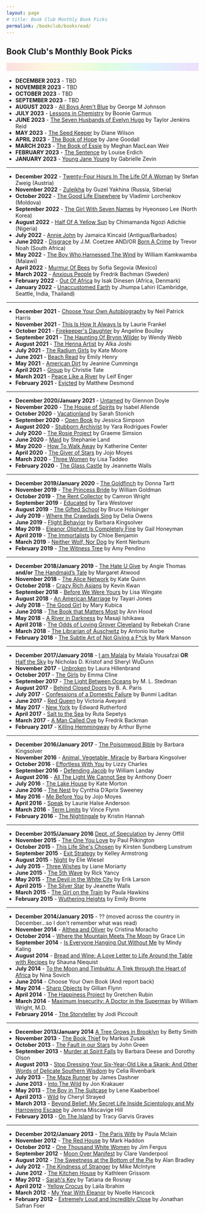 ```yaml
---
layout: page
# title: Book Club Monthly Book Picks
permalink: /bookclub/booksread/
---
```

<h2>Book Club's Monthly Book Picks</h2>

![header](/images/SkinnyRainbow.jpg)
- **DECEMBER 2023** - TBD
- **NOVEMBER 2023** - TBD
- **OCTOBER 2023** - TBD
- **SEPTEMBER 2023** - TBD
- **AUGUST 2023** - [All Boys Aren't Blue](https://www.amazon.com/All-Boys-Arent-Blue/dp/0241515033/ref=monarch_sidesheet) by George M Johnson
- **JULY 2023** - [Lessons in Chemistry](https://smile.amazon.com/Lessons-Chemistry-Garmus-Bonnie/dp/1804990922/ref=monarch_sidesheet) by Boonie Garmus
- **JUNE 2023** - [The Seven Husbands of Evelyn Hugo](https://smile.amazon.com/Seven-Husbands-Evelyn-Hugo-Novel/dp/1501161938/ref=monarch_sidesheet) by Taylor Jenkins Reid 
- **MAY 2023** - [The Seed Keeper](https://smile.amazon.com/Seed-Keeper-Novel-Diane-Wilson/dp/1571311378/ref=monarch_sidesheet) by Diane Wilson
- **APRIL 2023** - [The Book of Hope](https://smile.amazon.com/Book-Hope-Goodall-Jane-Abram/dp/0241479460/ref=monarch_sidesheet) by Jane Goodall
- **MARCH 2023** - [The Book of Essie](https://smile.amazon.com/Book-Essie-Meghan-MacLean-Weir/dp/0525436073/ref=monarch_sidesheet) by Meghan MacLean Weir
- **FEBRUARY 2023** - [The Sentence](https://smile.amazon.com/Sentence-Novel-Louise-Erdrich/dp/0062671138/ref=monarch_sidesheet) by Louise Erdich
- **JANUARY 2023** - [Young Jane Young](https://smile.amazon.com/Young-Jane-Novel-Gabrielle-Zevin/dp/1616208694/ref=monarch_sidesheet) by Gabrielle Zevin

----
- **December 2022** - [Twenty-Four Hours In The Life Of A Woman](https://www.amazon.com/Twenty-Four-Hours-Woman-Stefan-Zweig/dp/1782272151) by Stefan Zweig (Austria)
- **November 2022** - [Zuleikha](https://www.amazon.com/Zuleikha-Guzel-Yakhina/dp/1786073498) by Guzel Yakhina (Russia, Siberia)
- **October 2022** - [The Good Life Elsewhere](https://www.amazon.com/Good-Life-Elsewhere-Vladimir-Lorchenkov/dp/1939931010) by Vladimir Lorchenkov (Moldova)
- **September 2022** - [The Girl With Seven Names](https://www.amazon.com/Girl-Seven-Names-Korean-Defectors-ebook/dp/B00JD3ZL9U) by Hyeonseo Lee (North Korea)
- **August 2022** - [Half Of A Yellow Sun](https://www.amazon.com/Half-Yellow-Chimamanda-Ngozi-Adichie/dp/1400095204) by  Chimamanda Ngozi Adichie (Nigeria)
- **July 2022** - [Annie John](https://www.amazon.com/Annie-John-Novel-Jamaica-Kincaid/dp/0374525102) by Jamaica Kincaid (Antigua/Barbados)
- **June 2022** - [Disgrace](https://www.amazon.com/Disgrace-Novel-J-M-Coetzee/dp/0140296409) by J.M. Coetzee AND/OR [Born A Crime](https://www.amazon.com/Born-Crime-Stories-African-Childhood-ebook/dp/B01DHWACVY) by Trevor Noah (South Africa)
- **May 2022** - [The Boy Who Harnessed The Wind](https://www.amazon.com/Boy-Who-Harnessed-Wind-Electricity/dp/0061730335) by William Kamkwamba (Malawi)
- **April 2022** - [Murmur Of Bees](https://www.amazon.com/Murmur-Bees-Sofia-Segovia-ebook/dp/B07GNCQXXB) by Sofia Segovia (Mexico)
- **March 2022** - [Anxious People](https://www.amazon.com/Anxious-People-Novel-Fredrik-Backman/dp/1501160834) by Fredrik Bachman (Sweden)
- **February 2022** - [Out Of Africa](https://www.amazon.com/Africa-Modern-Library-Nonfiction-Books/dp/0679600213) by Isak Dinesen (Africa, Denmark)
- **January 2022** - [Unaccustomed Earth](https://www.amazon.com/Unaccustomed-Earth-Jhumpa-Lahiri-ebook/dp/B0011UGLK6/ref=tmm_kin_swatch_0?_encoding=UTF8&qid=1639967166&sr=8-1) by Jhumpa Lahiri (Cambridge, Seattle, India, Thailand)

----
- **December 2021** - [Choose Your Own Autobiography](https://www.amazon.com/Neil-Patrick-Harris-Target/dp/0804187088/ref=tmm_hrd_swatch_0?_encoding=UTF8&qid=&sr=) by Neil Patrick Harris
- **November 2021** - [This Is How It Always Is](https://www.amazon.com/This-How-Always-LAURIE-FRANKEL/dp/1250088569/ref=sr_1_1?dchild=1&keywords=this+is+how+it+always+is&qid=1619566329&sr=8-1) by Laurie Frankel
- **October 2021** - [Firekeeper's Daughter](https://www.amazon.com/Firekeepers-Daughter-Angeline-Boulley/dp/1250766567) by Angeline Boulley
- **September 2021** - [The Haunting Of Brynn Wilder](https://www.amazon.com/Haunting-Brynn-Wilder-Novel-ebook/dp/B0844QT2FT/ref=sr_1_1?dchild=1&keywords=haunting+of+brynn+wilder&qid=1619566273&sr=8-1) by Wendy Webb
- **August 2021** - [The Henna Artist](https://www.amazon.com/Henna-Artist-Novel-Alka-Joshi/dp/0778331474/ref=sr_1_1?dchild=1&keywords=the+henna+artist&qid=1619566238&sr=8-1) by Alka Joshi
- **July 2021** - [The Radium Girls](https://www.amazon.com/Radium-Girls-Story-Americas-Shining/dp/149264935X) by Kate Moore
- **June 2021** - [Beach Read](https://www.amazon.com/Beach-Read-Emily-Henry/dp/1984806734/ref=sr_1_1?dchild=1&keywords=beach+read&qid=1619566208&sr=8-1) by Emily Henry
- **May 2021** - [American Dirt](https://www.amazon.com/American-Dirt-Novel-Jeanine-Cummins-ebook/dp/B07QQLCZY1/ref=sr_1_1?dchild=1&keywords=american+dirt&qid=1603851432&sr=8-1) by Jeanine Cummings
- **April 2021** - [Group](https://www.amazon.com/Group-How-One-Therapist-Circle-Strangers-Saved-My-Life-ebook/dp/B084GBBGHS/ref=sr_1_1?dchild=1&keywords=group&qid=1603851287&sr=8-1) by Christie Tate
- **March 2021** - [Peace Like a River](https://www.amazon.com/Peace-Like-River-Leif-Enger-ebook/dp/B0062A4882/ref=sr_1_1?crid=16K4C2TO9GDGH&dchild=1&keywords=peace+like+a+river+by+leif+enger&qid=1603850920&s=digital-text&sprefix=peace+like+a+%2Cdigital-text%2C186&sr=1-1) by Leif Enger
- **February 2021** - [Evicted](https://www.amazon.com/Evicted-Poverty-Profit-American-City-ebook/dp/B010ZXKCAO/ref=tmm_kin_swatch_0?_encoding=UTF8&qid=1603851189&sr=8-1) by Matthew Desmond

----
- **December 2020/January 2021** - [Untamed](https://www.amazon.com/Untamed-Glennon-Doyle-ebook/dp/B07VSZTKJ8/ref=tmm_kin_swatch_0?_encoding=UTF8&qid=1603891581&sr=1-1-791c2399-d602-4248-afbb-8a79de2d236f) by Glennon Doyle
- **November 2020** - [The House of Spirits](https://www.amazon.com/House-Spirits-Novel-Isabel-Allende-ebook/dp/B01675AB28/ref=tmm_kin_swatch_0?_encoding=UTF8&qid=1595963392&sr=8-2) by Isabel Allende
- **October 2020** - [Vacationland](https://www.amazon.com/Vacationland-Sarah-Stonich-ebook/dp/B00C13Q2ZG/ref=tmm_kin_swatch_0?_encoding=UTF8&qid=1595963444&sr=8-4) by Sarah Stonich
- **September 2020** - [Open Book](https://www.amazon.com/Untitled-Memoir-Lou-Htims-ebook/dp/B07GVJPXV9/ref=tmm_kin_swatch_0?_encoding=UTF8&qid=1595963467&sr=8-2) by Jessica Simpson
- **August 2020** - [Stubborn Archivist](https://www.amazon.com/Stubborn-Archivist-Yara-Rodrigues-Fowler-ebook-dp-B07FPBKZWX/dp/B07FPBKZWX/ref=mt_other?_encoding=UTF8&me=&qid=1595963496) by Yara Rodrigues Fowler
- **July 2020** - [The Rosie Project](https://www.amazon.com/Rosie-Project-Novel-Tillman-Book-ebook/dp/B00BSBR9N6/ref=sr_1_2?dchild=1&keywords=rosie+project&qid=1595963533&s=digital-text&sr=1-2) by Graeme Simsion
- **June 2020** - [Maid](https://www.amazon.com/Maid-Hard-Work-Mothers-Survive-ebook/dp/B07CWPRXFG/ref=sr_1_2?dchild=1&keywords=Maid&qid=1595963560&s=digital-text&sr=1-2) by Stephanie Land
- **May 2020** - [How To Walk Away](https://www.amazon.com/How-Walk-Away-Katherine-Center-ebook/dp/B076B271QT/ref=sr_1_2?dchild=1&keywords=how+to+walk+away&qid=1595963585&s=digital-text&sr=1-2) by Katherine Center
- **April 2020** - [The Giver of Stars](https://www.amazon.com/Giver-Stars-Novel-Jojo-Moyes-ebook/dp/B07NKP3JL4/ref=sr_1_2?dchild=1&keywords=the+giver+of+stars&qid=1595963611&s=digital-text&sr=1-2) by Jojo Moyes
- **March 2020** - [Three Women](https://www.amazon.com/Three-Women-Lisa-Taddeo-ebook/dp/B07MNJS37D/ref=sr_1_2?dchild=1&keywords=three+women&qid=1595963633&s=digital-text&sr=1-2) by Lisa Taddeo
- **February 2020** - [The Glass Castle](https://www.amazon.com/Glass-Castle-Memoir-Jeannette-Walls-ebook/dp/B000OVLKMM/ref=sr_1_2?dchild=1&keywords=the+glass+castle&qid=1595963657&s=digital-text&sr=1-2) by Jeannette Walls

----
- **December 2019/January 2020** - [The Goldfinch](https://www.amazon.com/Goldfinch-Novel-Pulitzer-Prize-Fiction-ebook/dp/B00BAXFECK/ref=sr_1_2?dchild=1&keywords=the+goldfinch&qid=1595966238&s=digital-text&sr=1-2) by Donna Tartt
- **November 2019** - [The Princess Bride](https://www.amazon.com/Princess-Bride-Morgensterns-Classic-Adventure-ebook/dp/B003IEJZRY/ref=sr_1_2?dchild=1&keywords=the+princess+bride&qid=1595966283&s=digital-text&sr=1-2) by William Goldman
- **October 2019** - [The Rent Collector](https://www.amazon.com/Rent-Collector-Camron-Wright-ebook/dp/B0091X6T4I/ref=sr_1_2?dchild=1&keywords=the+rent+collector&qid=1595966317&s=digital-text&sr=1-2) by Camron Wright
- **September 2019** - [Educated](https://www.amazon.com/Educated-Memoir-Tara-Westover-ebook/dp/B072BLVM83/ref=sr_1_2?dchild=1&keywords=educated&qid=1595966352&s=digital-text&sr=1-2) by Tara Westover
- **August 2019** - [The Gifted School](https://www.amazon.com/Gifted-School-Novel-Bruce-Holsinger-ebook/dp/B07JYQ2W93/ref=tmm_kin_swatch_0?_encoding=UTF8&qid=1595966479&sr=1-2) by Bruce Holsinger 
- **July 2019** - [Where the Crawdads Sing](https://www.amazon.com/Where-Crawdads-Sing-Delia-Owens-ebook/dp/B078GD3DRG/ref=sr_1_2?crid=2177EVSTV15KA&dchild=1&keywords=where+the+crawdads+sing&qid=1595966527&s=digital-text&sprefix=where+the+cra%2Cdigital-text%2C332&sr=1-2) by Delia Owens
- **June 2019** - [Flight Behavior](https://www.amazon.com/Flight-Behavior-Novel-Barbara-Kingsolver-ebook/dp/B007HBY89E/ref=sr_1_2?dchild=1&keywords=flight+behavior&qid=1595966554&s=digital-text&sr=1-2) by Barbara Kingsolver
- **May 2019** - [Eleanor Oliphant Is Completely Fine](https://www.amazon.com/Eleanor-Oliphant-Completely-Fine-Novel-ebook/dp/B01KGZVTOE/ref=sr_1_2?crid=2B1NWXJNFXJ4T&dchild=1&keywords=eleanor+oliphant+is+completely+fine&qid=1595966587&s=digital-text&sprefix=eleanor+oliph%2Cdigital-text%2C274&sr=1-2) by Gail Honeyman
- **April 2019** - [The Immortalists](https://www.amazon.com/Immortalists-Chloe-Benjamin-ebook/dp/B071D3D2ZX/ref=sr_1_2?crid=107D7K9QOTOJP&dchild=1&keywords=the+immortalists&qid=1595966613&s=digital-text&sprefix=the+immor%2Cdigital-text%2C301&sr=1-2) by Chloe Benjamin
- **March 2019** - [Neither Wolf, Nor Dog](https://www.amazon.com/Neither-Wolf-nor-25th-Anniversary-ebook/dp/B07VT9R1W4/ref=sr_1_2?crid=2PJKZO7KMINBY&dchild=1&keywords=neither+wolf+nor+dog+by+kent+nerburn&qid=1595966652&s=digital-text&sprefix=neither+wolf%2Cdigital-text%2C-1&sr=1-2) by Kent Nerburn
- **February 2019** - [The Witness Tree](https://www.amazon.com/Witness-Tree-Amy-Pendino-ebook/dp/B07H5QML1S/ref=sr_1_1?dchild=1&keywords=the+witness+tree&qid=1595966725&s=digital-text&sr=1-1) by Amy Pendino

----
- **December 2018/January 2019** - [The Hate U Give](https://www.amazon.com/Hate-U-Give-Angie-Thomas-ebook/dp/B01M0614T9/ref=sr_1_2?dchild=1&keywords=the+hate+you+give&qid=1595966756&s=digital-text&sr=1-2) by Angie Thomas **and/or** [The Handmaid’s Tale](https://www.amazon.com/Handmaids-Tale-Margaret-Atwood-ebook/dp/B003JFJHTS/ref=sr_1_2?dchild=1&keywords=the+handmaid%27s+tale&qid=1595966777&s=digital-text&sr=1-2) by Margaret Atwood
- **November 2018** - [The Alice Network](https://www.amazon.com/Alice-Network-Novel-Kate-Quinn-ebook/dp/B01LZFL63S/ref=sr_1_2?dchild=1&keywords=the+alice+network&qid=1595967228&s=digital-text&sr=1-2) by Kate Quinn
- **October 2018** - [Crazy Rich Asians](https://www.amazon.com/Crazy-Rich-Asians-Trilogy-Book-ebook/dp/B00AP2VQEM/ref=sr_1_3?dchild=1&keywords=crazy+rich&qid=1596154594&s=digital-text&sr=1-3) by Kevin Kwan
- **September 2018** - [Before We Were Yours](https://www.amazon.com/Before-We-Were-Yours-Novel-ebook/dp/B01M14UN1J/ref=sr_1_2?dchild=1&keywords=before+we+were+yours&qid=1596154626&s=digital-text&sr=1-2) by Lisa Wingate
- **August 2018** - [An American Marriage](https://www.amazon.com/American-Marriage-Novel-Oprahs-Selection-ebook/dp/B01NCUXEFR/ref=sr_1_2?dchild=1&keywords=american+marriage&qid=1596154653&s=digital-text&sr=1-2) by Tayari Jones
- **July 2018** - [The Good Girl](https://www.amazon.com/Good-Girl-addictively-suspenseful-gripping-ebook/dp/B00IB5BSBG/ref=sr_1_2?dchild=1&keywords=the+good+girl&qid=1596154686&s=digital-text&sr=1-2) by Mary Kubica
- **June 2018** - [The Book that Matters Most](https://www.amazon.com/Book-That-Matters-Most-Novel-ebook/dp/B016CAJJ12/ref=sr_1_2?dchild=1&keywords=the+book+that+matters+most&qid=1596154718&s=digital-text&sr=1-2) by Ann Hood
- **May 2018** - [A River in Darkness](https://www.amazon.com/River-Darkness-Escape-North-Korea-ebook/dp/B06XKRKFZL/ref=sr_1_2?dchild=1&keywords=a+river+in+darkness&qid=1596154745&s=digital-text&sr=1-2) by Masaji Ishikawa
- **April 2018** - [The Odds of Loving Grover Cleveland](https://www.amazon.com/Odds-Loving-Grover-Cleveland-ebook/dp/B01ELCZOBM/ref=sr_1_2?crid=22DX2AHBHXGCF&dchild=1&keywords=the+odds+of+loving+grover+cleveland&qid=1596154781&s=digital-text&sprefix=the+odds+%2Cdigital-text%2C171&sr=1-2) by Rebekah Crane
- **March 2018** - [The Librarian of Auschwitz](https://www.amazon.com/Librarian-Auschwitz-Antonio-Iturbe-ebook/dp/B06XR8L9XW/ref=sr_1_2?crid=3E25PC78TBM6M&dchild=1&keywords=the+librarian+of+auschwitz&qid=1596154808&s=digital-text&sprefix=the+libraryan+of%2Cdigital-text%2C172&sr=1-2) by Antonio Iturbe
- **February 2018** - [The Subtle Art of Not Giving a F*ck](https://www.amazon.com/Subtle-Art-Not-Giving-Counterintuitive-ebook/dp/B019MMUA8S/ref=sr_1_2?crid=U3EV2YVFUEME&dchild=1&keywords=the+subtle+art+of+not+giving+a+fck&qid=1596154838&s=digital-text&sprefix=the+subtl%2Cdigital-text%2C182&sr=1-2) by Mark Manson

----
- **December 2017/January 2018** - [I am Malala](https://www.amazon.com/Am-Malala-Stood-Education-Taliban-ebook/dp/B00CH3DBNQ/ref=sr_1_2?dchild=1&keywords=I+am+malala&qid=1596154865&s=digital-text&sr=1-2) by Malala Yousafzai **OR** [Half the Sky](https://www.amazon.com/Half-Sky-Nicholas-D-Kristof-ebook/dp/B002MHOCTO/ref=sr_1_2?dchild=1&keywords=half+the+sky&qid=1596154890&s=digital-text&sr=1-2) by Nicholas D. Kristof and Sheryl WuDunn 
- **November 2017** - [Unbroken](https://www.amazon.com/Unbroken-World-Survival-Resilience-Redemption-ebook/dp/B003WUYPPG/ref=sr_1_2?dchild=1&keywords=unbroken&qid=1596154918&s=digital-text&sr=1-2) by Laura Hillenbrand
- **October 2017** - [The Girls](https://www.amazon.com/Girls-Novel-Emma-Cline-ebook/dp/B015LYZH20/ref=sr_1_2?dchild=1&keywords=the+girls&qid=1596154943&s=digital-text&sr=1-2) by Emma Cline 
- **September 2017** - [The Light Between Oceans](https://www.amazon.com/Light-Between-Oceans-Novel-ebook/dp/B0064CL1T2/ref=sr_1_2?crid=2K1WMPSUB1HCO&dchild=1&keywords=the+light+between+oceans&qid=1596154972&s=digital-text&sprefix=the+light+between+o%2Cdigital-text%2C173&sr=1-2) by M. L. Stedman
- **August 2017** - [Behind Closed Doors](https://www.amazon.com/Behind-Closed-Doors-B-Paris-ebook/dp/B01CXO4VRI/ref=sr_1_2?dchild=1&keywords=behind+closed+doors&qid=1596155015&s=digital-text&sr=1-2) by B. A. Paris
- **July 2017** - [Confessions of a Domestic Failure](https://www.amazon.com/Confessions-Domestic-Failure-Humorous-Perfect-ebook/dp/B01N3JKY1D/ref=sr_1_2?crid=3EO7Q93G8EHRV&dchild=1&keywords=confessions+of+a+domestic+failure&qid=1596155049&s=digital-text&sprefix=confessions+of+a+domes%2Cdigital-text%2C171&sr=1-2) by Bunmi Laditan
- **June 2017** - [Red Queen](https://www.amazon.com/Red-Queen-Victoria-Aveyard-ebook/dp/B00KFG156C/ref=sr_1_2?dchild=1&keywords=red+queen&qid=1596155080&s=digital-text&sr=1-2) by Victoria Aveyard
- **May 2017** - [New York](https://www.amazon.com/New-York-Novel-Edward-Rutherfurd-ebook/dp/B002PMVY3I/ref=sr_1_3?dchild=1&keywords=new+york&qid=1596155105&s=digital-text&sr=1-3) by Edward Rutherford
- **April 2017** - [Salt to the Sea](https://www.amazon.com/Salt-Sea-Ruta-Sepetys-ebook/dp/B00YM34WM8/ref=sr_1_2?dchild=1&keywords=salt+to+the+sea&qid=1596155130&s=digital-text&sr=1-2) by Ruta Sepetys
- **March 2017** - [A Man Called Ove](https://www.amazon.com/Man-Called-Ove-Novel-ebook/dp/B00GEEB730/ref=sr_1_2?dchild=1&keywords=a+man+called+ove&qid=1596155155&s=digital-text&sr=1-2) by Fredrik Backman
- **February 2017** - [Killing Hemmingway](https://www.amazon.com/gp/product/B00U01ICUO/ref=dbs_a_def_rwt_hsch_vapi_tkin_p1_i0) by Arthur Byrne

----
- **December 2016/January 2017** - [The Poisonwood Bible](https://www.amazon.com/Barbara-Kingsolver-ebook/dp/B000QTE9WU/ref=sr_1_2?dchild=1&keywords=the+poisonwood+bible&qid=1596155246&s=digital-text&sr=1-2) by Barbara Kingsolver
- **November 2016** - [Animal, Vegetable, Miracle](https://www.amazon.com/Animal-Vegetable-Miracle-10th-anniversary-ebook/dp/B01JYX7LKU/ref=sr_1_2?crid=37BJXK0OQZQUJ&dchild=1&keywords=animal+vegetable+miracle+by+barbara+kingsolver&qid=1596155273&s=digital-text&sprefix=animal+vege%2Cdigital-text%2C173&sr=1-2) by Barbara Kingsolver
- **October 2016** - [Effortless With You](https://www.amazon.com/Effortless-You-Lizzy-Charles-ebook/dp/B00EHZVW1U/ref=sr_1_2?dchild=1&keywords=effortless+with+you&qid=1596155304&s=digital-text&sr=1-2) by Lizzy Charles
- **September 2016** - [Defending Jacob](https://www.amazon.com/Defending-Jacob-Novel-William-Landay-ebook/dp/B0050DIWFC/ref=sr_1_2?dchild=1&keywords=defending+jacob&qid=1596155332&s=digital-text&sr=1-2) by William Landay
- **August 2016** - [All The Light We Cannot See](https://www.amazon.com/All-Light-We-Cannot-See-ebook/dp/B00DPM7TIG/ref=sr_1_2?dchild=1&keywords=all+the+light+we+cannot+see&qid=1596155356&s=digital-text&sr=1-2) by Anthony Doerr
- **July 2016** - [The Lake House](https://www.amazon.com/Lake-House-Novel-Kate-Morton-ebook/dp/B00LD1S3PY/ref=sr_1_2?dchild=1&keywords=the+lake+house&qid=1596158745&s=digital-text&sr=1-2) by Kate Morton
- **June 2016** - [The Nest](https://www.amazon.com/Nest-Cynthia-DAprix-Sweeney-ebook/dp/B010LU8V8Q/ref=sr_1_2?dchild=1&keywords=the+nest&qid=1596159014&s=digital-text&sr=1-2) by Cynthia D’Aprix Sweeney 
- **May 2016** - [Me Before You](https://www.amazon.com/Me-Before-You-Novel-Trilogy-ebook/dp/B0089EHWQE/ref=sr_1_2?dchild=1&keywords=me+before+you&qid=1596159049&s=digital-text&sr=1-2) by Jojo Moyes 
- **April 2016** - [Speak](https://www.amazon.com/Speak-Laurie-Halse-Anderson-ebook/dp/B004QGY36Q/ref=sr_1_2?dchild=1&keywords=speak&qid=1596159073&s=digital-text&sr=1-2) by Laurie Halse Anderson
- **March 2016** - [Term Limits](https://www.amazon.com/Term-Limits-Vince-Flynn-ebook/dp/B002F53LYU/ref=sr_1_2?dchild=1&keywords=term+limits&qid=1596159111&s=digital-text&sr=1-2) by Vince Flynn 
- **February 2016** - [The Nightingale](https://www.amazon.com/Nightingale-Novel-Kristin-Hannah-ebook/dp/B00JO8PEN2/ref=sr_1_2?dchild=1&keywords=the+nightingale&qid=1596159145&s=digital-text&sr=1-2) by Kristin Hannah

----
- **December 2015/January 2016** [Dept. of Speculation](https://www.amazon.com/Dept-Speculation-Vintage-Contemporaries-Offill-ebook/dp/B00F1W0DV8/ref=sr_1_2?crid=1UHSIMZL56GQX&dchild=1&keywords=dept+of+speculation&qid=1596159178&s=digital-text&sprefix=dept+of+spec%2Cdigital-text%2C176&sr=1-2) by Jenny Offill
- **November 2015** - [The One You Love](https://www.amazon.com/Love-Holden-Suspense-Mystery-Trilogy-ebook/dp/B004YDSL9Q/ref=tmm_kin_swatch_0?_encoding=UTF8&qid=1596159223&sr=1-9) by Paul Pilkington
- **October 2015** - [This Life She's Chosen](https://www.amazon.com/This-Chosen-Kirsten-Sundberg-Lunstrum/dp/0811856569/ref=sr_1_2?crid=32RCS8JRA9EYT&dchild=1&keywords=kirsten+sundberg+lunstrum&qid=1596159300&s=digital-text&sprefix=kirsten+sun%2Cdigital-text%2C163&sr=1-2-catcorr) by Kirsten Sundberg Lunstrum 
- **September 2015** - [Exit Strategy](https://www.amazon.com/Exit-Strategy-Nadia-Stafford-Book-ebook/dp/B000SMQFZY/ref=sr_1_7?dchild=1&keywords=exit+strategy&qid=1596159345&s=digital-text&sr=1-7) by Kelley Armstrong
- **August 2015** - [Night](https://www.amazon.com/Night-Trilogy-Elie-Wiesel-ebook/dp/B0071VUXXA/ref=sr_1_2?dchild=1&keywords=night&qid=1596159382&s=digital-text&sr=1-2) by Elie Wiesel
- **July 2015** - [Three Wishes](https://www.amazon.com/Three-Wishes-Novel-Liane-Moriarty-ebook/dp/B0014H32E4/ref=sr_1_2?dchild=1&keywords=three+wishes&qid=1596159405&s=digital-text&sr=1-2) by Liane Moriarty
- **June 2015** - [The 5th Wave](https://www.amazon.com/5th-Wave-Rick-Yancey-ebook/dp/B009VMC7UO/ref=sr_1_2?dchild=1&keywords=the+fifth+wave&qid=1596159432&s=digital-text&sr=1-2) by Rick Yancy
- **May 2015** - [The Devil in the White City](https://www.amazon.com/Devil-White-City-Changed-America-ebook/dp/B000FC0ZIA/ref=sr_1_2?dchild=1&keywords=devil+in+the+white+city&qid=1596159469&s=digital-text&sr=1-2) by Erik Larson
- **April 2015** - [The Silver Star](https://www.amazon.com/Silver-Star-Novel-Jeannette-Walls-ebook/dp/B00A28HOEA/ref=sr_1_2?dchild=1&keywords=the+silver+star&qid=1596159496&s=digital-text&sr=1-2) by Jeanette Walls
- **March 2015** - [The Girl on the Train](https://www.amazon.com/Girl-Train-Novel-Paula-Hawkins-ebook/dp/B00L9B7IKE/ref=sr_1_2?dchild=1&keywords=the+girl+on+the+train&qid=1596159528&s=digital-text&sr=1-2) by Paula Hawkins
- **February 2015** - [Wuthering Heights](https://www.amazon.com/Wuthering-Heights-AmazonClassics-Emily-Bront%C3%AB-ebook/dp/B073QM98F5/ref=sr_1_3?dchild=1&keywords=wuthering+heights&qid=1596159632&sr=8-3) by Emily Bronte

----
- **December 2014/January 2015** - ?? (moved across the country in December...so I don't remember what was read)
- **November 2014** - [Althea and Oliver](https://www.amazon.com/Althea-Oliver-Cristina-Moracho-ebook/dp/B00INIXP26/ref=sr_1_1?dchild=1&keywords=althea+and+oliver&qid=1596279677&s=digital-text&sr=1-1) by Cristina Moracho
- **October 2014** - [Where the Mountain Meets The Moon](https://www.amazon.com/Where-Mountain-Meets-Moon-Grace-ebook/dp/B0029KHT80/ref=sr_1_2?crid=3L9CV1QEB43HP&dchild=1&keywords=where+the+mountain+meets+the+moon&qid=1596279718&s=digital-text&sprefix=where+the+moun%2Cdigital-text%2C172&sr=1-2) by Grace Lin
- **September 2014** - [Is Everyone Hanging Out Without Me](https://www.amazon.com/Everyone-Hanging-Without-Other-Concerns-ebook/dp/B004JN1D3M/ref=sr_1_2?crid=XBTSBGMIQSIH&dchild=1&keywords=is+everyone+hanging+out+without+me&qid=1596279746&s=digital-text&sprefix=is+everyone%2Cdigital-text%2C171&sr=1-2) by Mindy Kaling
- **August 2014** - [Bread and Wine: A Love Letter to Life Around the Table with Recipes](https://www.amazon.com/Bread-Wine-Letter-Around-Recipes-ebook/dp/B008EGV68M/ref=sr_1_2?dchild=1&keywords=bread+and+wine&qid=1596279878&s=digital-text&sr=1-2) by Shauna Niequist
- **July 2014** - [To the Moon and Timbuktu: A Trek through the Heart of Africa](https://www.amazon.com/Moon-Timbuktu-Through-Heart-Africa-ebook/dp/B00B77UDW0/ref=sr_1_1?crid=3MA3C4I15O62S&dchild=1&keywords=to+the+moon+and+timbuktu&qid=1596281747&s=digital-text&sprefix=to+the+moon+and+tim%2Cdigital-text%2C265&sr=1-1) by Nina Sovich
- **June 2014** - Choose Your Own Book (And report back)
- **May 2014** - [Sharp Objects](https://www.amazon.com/Sharp-Objects-Novel-Gillian-Flynn-ebook/dp/B000JMKTLO/ref=sr_1_2?dchild=1&keywords=sharp+objects&qid=1596281789&s=digital-text&sr=1-2) by Gillian Flynn
- **April 2014** - [The Happiness Project](https://www.amazon.com/Happiness-Project-Tenth-Anniversary-Aristotle-ebook/dp/B07CRQMQ17/ref=sr_1_2?dchild=1&keywords=the+happiness+project&qid=1596281824&s=digital-text&sr=1-2) by Gretchen Rubin
- **March 2014** - [Maximum Insecurity: A Doctor in the Supermax](https://www.amazon.com/Maximum-Insecurity-William-Wright-M-D-ebook/dp/B00HGZ8II8/ref=sr_1_fkmr1_1?dchild=1&keywords=maximum+in+security+william+wright&qid=1596281887&s=digital-text&sr=1-1-fkmr1) by William Wright, M.D.
- **February 2014** - [The Storyteller](https://www.amazon.com/Storyteller-Jodi-Picoult-ebook/dp/B008J48RA4/ref=sr_1_2?dchild=1&keywords=the+storyteller&qid=1596281923&s=digital-text&sr=1-2) by Jodi Piccoult

----
- **December 2013/January 2014** [A Tree Grows in Brooklyn](https://www.amazon.com/dp/B08F3D3ZSB/ref=sr_1_3?crid=1GFHLAT4HUPYD&dchild=1&keywords=a+tree+grows+in+brooklyn&qid=1596281963&s=digital-text&sprefix=a+tree+grows+%2Cdigital-text%2C163&sr=1-3) by Betty Smith
- **November 2013** - [The Book Thief](https://www.amazon.com/Book-Thief-Markus-Zusak-ebook/dp/B000XUBFE2/ref=sr_1_2?dchild=1&keywords=the+book+thief&qid=1596281999&s=digital-text&sr=1-2) by Markus Zusak
- **October 2013** - [The Fault in our Stars](https://www.amazon.com/Fault-Our-Stars-John-Green-ebook/dp/B005ZOBNOI/ref=sr_1_2?crid=1BTU7CTINO82L&dchild=1&keywords=the+fault+in+our+stars&qid=1596282036&s=digital-text&sprefix=the+fault+in+%2Cdigital-text%2C182&sr=1-2) by John Green
- **September 2013** - [Murder at Spirit Falls](https://www.amazon.com/Murder-Spirit-Falls-Ordinary-Mysteries-ebook/dp/B01LCHE9OW/ref=sr_1_2?dchild=1&keywords=murder+at+spirit+falls&qid=1596282070&s=digital-text&sr=1-2) by Barbara Deese and Dorothy Olson
- **August 2013** - [Stop Dressing Your Six-Year-Old Like a Skank: And Other Words of Delicate Southern Wisdom](https://www.amazon.com/Stop-Dressing-Your-Six-Year-Old-Skank-ebook/dp/B000V76ZZQ/ref=sr_1_1?crid=1CWJVPRQIU8GI&dchild=1&keywords=stop+dressing+your+six+year+old+like+a+skank&qid=1596282114&s=digital-text&sprefix=stop+dress%2Cdigital-text%2C173&sr=1-1) by Celia Rivenbark
- **July 2013** - [The Maze Runner](https://www.amazon.com/Maze-Runner-Book-ebook/dp/B002QE3CTY/ref=sr_1_2?dchild=1&keywords=the+maze+runner&qid=1596282171&s=digital-text&sr=1-2) by James Dashner
- **June 2013** - [Into The Wild](https://www.amazon.com/Into-Wild-Jon-Krakauer-ebook/dp/B000SEFNMS/ref=sr_1_2?dchild=1&keywords=into+the+wild&qid=1596282205&s=digital-text&sr=1-2) by Jon Krakauer
- **May 2013** - [The Boy in The Suitcase](https://www.amazon.com/Boy-Suitcase-Nina-Borg-Book-ebook/dp/B004NNUXXE/ref=sr_1_2?dchild=1&keywords=the+boy+in+the+suitcase&qid=1596282236&s=digital-text&sr=1-2) by Lene Kaaberboel
- **April 2013** - [Wild](https://www.amazon.com/Wild-Oprahs-Book-Club-Digital-ebook/dp/B005CRQ4XI/ref=sr_1_2?dchild=1&keywords=wild&qid=1596282265&s=digital-text&sr=1-2) by Cheryl Strayed
- **March 2013** - [Beyond Belief: My Secret Life Inside Scientology and My Harrowing Escape](https://www.amazon.com/Beyond-Belief-Secret-Scientology-Harrowing-ebook/dp/B008XOJ7C2/ref=sr_1_2?dchild=1&keywords=beyond+belief&qid=1596282316&s=digital-text&sr=1-2) by Jenna Miscavige Hill
- **February 2013** - [On The Island](https://www.amazon.com/Island-Novel-Tracey-Garvis-Graves-ebook/dp/B0089PFZGW/ref=sr_1_2?dchild=1&keywords=on+the+island&qid=1596282341&s=digital-text&sr=1-2) by Tracy Garvis Graves

----
- **December 2012/January 2013** - [The Paris Wife](https://www.amazon.com/Paris-Wife-Novel-Paula-McLain-ebook/dp/B004DEPELY/ref=sr_1_2?dchild=1&keywords=the+paris+wife&qid=1596282369&s=digital-text&sr=1-2) by Paula Mclain
- **November 2012** - [The Red House](https://www.amazon.com/Red-House-Novel-Mark-Haddon-ebook/dp/B006NKNGJ8/ref=sr_1_2?dchild=1&keywords=the+red+house&qid=1596282525&s=digital-text&sr=1-2) by Mark Haddon
- **October 2012** - [One Thousand White Women](https://www.amazon.com/One-Thousand-White-Women-Journals-ebook/dp/B0042XA3OE/ref=sr_1_2?crid=3P3KNCIXSEEO&dchild=1&keywords=one+thousand+white+women&qid=1596282555&s=digital-text&sprefix=one+thousand%2Cdigital-text%2C185&sr=1-2) by Jim Fergus
- **September 2012** - [Moon Over Manifest](https://www.amazon.com/Moon-Over-Manifest-Clare-Vanderpool-ebook/dp/B003F3FJVE/ref=sr_1_2?dchild=1&keywords=moon+over+manifest&qid=1596282637&s=digital-text&sr=1-2) by Clare Vanderpool
- **August 2012** - [The Sweetness at the Bottom of the Pie](https://www.amazon.com/Sweetness-Bottom-Pie-Flavia-Novel-ebook/dp/B0027G6XDS/ref=sr_1_2?crid=O1YPFKF6F7E5&dchild=1&keywords=the+sweetness+at+the+bottom+of+the+pie&qid=1596282667&s=digital-text&sprefix=the+sweetness%2Cdigital-text%2C170&sr=1-2) by Alan Bradley
- **July 2012** - [The Kindness of Stranger](https://www.amazon.com/Kindness-Strangers-Penniless-Across-America-ebook/dp/B004183KI6/ref=sr_1_5?dchild=1&keywords=the+kindness+of+strangers&qid=1596282692&s=digital-text&sr=1-5) by Mike McIntyre
- **June 2012** - [The Kitchen House](https://www.amazon.com/Kitchen-House-Novel-Kathleen-Grissom-ebook/dp/B0034DGPEU/ref=sr_1_2?dchild=1&keywords=the+kitchen+house&qid=1596282731&s=digital-text&sr=1-2) by Kathleen Grissom
- **May 2012** - [Sarah's Key](https://www.amazon.com/Sarahs-Key-Tatiana-Rosnay-ebook/dp/B001HNE3NO/ref=sr_1_2?dchild=1&keywords=sarah%27s+key&qid=1596282751&s=digital-text&sr=1-2) by Tatiana de Rosnay
- **April 2012** - [Yellow Crocus](https://www.amazon.com/Yellow-Crocus-Laila-Ibrahim-ebook/dp/B00IUA8IN8/ref=sr_1_2?dchild=1&keywords=yellow+crocus&qid=1596282788&s=digital-text&sr=1-2) by Laila Ibrahim
- **March 2012** - [My Year With Eleanor](https://www.amazon.com/My-Year-Eleanor-Noelle-Hancock-ebook/dp/B004MMEIKK/ref=sr_1_2?dchild=1&keywords=my+year+with+eleanor&qid=1596282810&s=digital-text&sr=1-2) by Noelle Hancock
- **February 2012** - [Extremely Loud and Incredibly Close](https://www.amazon.com/Extremely-Loud-Incredibly-Close-Novel-ebook/dp/B003K16PXC/ref=sr_1_2?crid=3EFWRIAKTGOW1&dchild=1&keywords=extremely+loud+and+incredibly+close&qid=1596282834&s=digital-text&sprefix=extremely+%2Cdigital-text%2C173&sr=1-2) by Jonathan Safran Foer